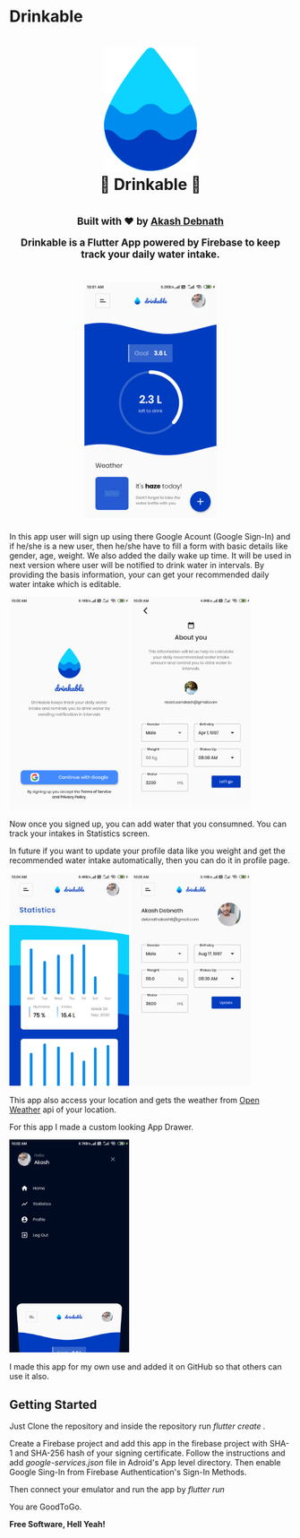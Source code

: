 # Drinkable

<h1 align="center">
  <img src="assets/images/big_logo.png" height="220" />
  <br>🌊 Drinkable 🌊<br> 
</h1>
<h2 align="center">
  <sub>Built with ❤︎ by
  <a href="https://github.com/noobcoder17">Akash Debnath</a>
  <p>Drinkable is a Flutter App powered by Firebase to keep track your daily water intake.</p>
</h2>



<h1 align="center">
  <img src="screenshot/flutter_01.png" height="420" />
</h1>

In this app user will sign up using there Google Acount (Google Sign-In) and if he/she is a new user, then he/she have to fill a form with basic details like gender, age, weight. We also added the daily wake up time. It will be used in next version where user will be notified to drink water in intervals. By providing the basis information, your can get your recommended daily water intake which is editable.

<p align='left'>
   <img src="screenshot/flutter_06.png" height="380" />
   <img src="screenshot/flutter_08.png" height="380" />
</p>

Now once you signed up, you can add water that you consumned. You can track your intakes in Statistics screen.

In future if you want to update your profile data like you weight and get the recommended water intake automatically, then you can do it in profile page.

<p align='left'>
   <img src="screenshot/flutter_03.png" height="380" />
   <img src="screenshot/flutter_04.png" height="380" />
</p>

This app also access your location and gets the weather from <a href="https://openweathermap.org/">Open Weather</a> api of your location.

For this app I made a custom looking App Drawer.
<p align='left'>
   <img src="screenshot/flutter_02.png" height="380" />
</p>

I made this app for my own use and added it on GitHub so that others can use it also.

## Getting Started
Just Clone the repository and inside the repository run <i>flutter create .</i>

Create a Firebase project and add this app in the firebase project with SHA-1 and SHA-256 hash of your signing certificate. Follow the instructions and add <i>google-services.json</i> file in Adroid's App level directory. Then enable Google Sing-In from Firebase Authentication's Sign-In Methods.

Then connect your emulator and run the app by <i>flutter run</i>

You are GoodToGo.

**Free Software, Hell Yeah!**
